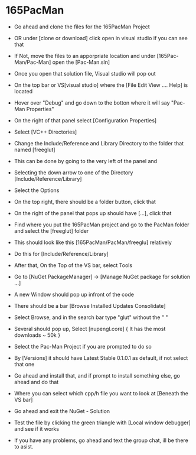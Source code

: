 # 165PacMan

 - Go ahead and clone the files for the 165PacMan Project
 - OR under [clone or download] click open in visual studio if you can see that
 - If Not, move the files to an apporpriate location and under [165Pac-Man/Pac-Man] open the [Pac-Man.sln]
 
 
 
 - Once you open that solution file, Visual studio will pop out
 - On the top bar or VS[visual studio] where the [File  Edit  View .... Help] is located
 - Hover over "Debug" and go down to the botton where it will say "Pac-Man Properties"
 - On the right of that panel select [Configuration Properties]
 - Select [VC++ Directories]
 - Change the Include/Reference and Library Directory to the folder that named [freeglut]
 
 
 
 - This can be done by going to the very left of the panel and 
 - Selecting the down arrow to one of the Directory [Include/Reference/Library]
 - Select the <Edit> Options
 - On the top right, there should be a folder button, click that
 - On the right of the panel that pops up should have [...], click that
 - Find where you put the 165PacMan project and go to the PacMan folder and select the [freeglut] folder
 - This should look like this [165PacMan/PacMan/freeglu] relatively
 
 
 
 - Do this for [Include/Reference/Library]
 - After that, On the Top of the VS bar, select Tools
 - Go to [NuGet PackageManager] -> [Manage NuGet package for solution ...]
 - A new Window should pop up infront of the code
 
 
 
 - There should be a bar [Browse    Installed   Updates   Consolidate]
 - Select Browse, and in the search bar type "glut" without the " "
 - Several should pop up, Select [nupengl.core] { It has the most downloads ~ 50k }
 - Select the Pac-Man Project if you are prompted to do so
 - By [Versions] it should have Latest Stable 0.1.0.1 as default, if not select that one
 - Go ahead and install that, and if prompt to install something else, go ahead and do that
 
 
 
 - Where you can select which cpp/h file you want to look at [Beneath the VS bar]
 - Go ahead and exit the NuGet - Solution
 - Test the file by clicking the green triangle with [Local window debugger] and see if it works
 - If you have any problems, go ahead and text the group chat, ill be there to asist.
 
